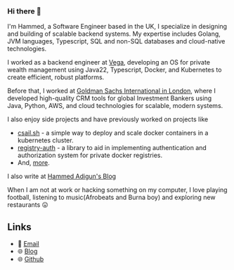 ### Hi there 👋

I'm Hammed, a Software Engineer based in the UK, I specialize in designing and building of scalable backend systems. My expertise includes Golang, JVM languages, Typescript, SQL and non-SQL databases and cloud-native technologies.

I worked as a backend engineer at [Vega](https://vega.investments), developing an OS for private wealth management using Java22, Typescript, Docker, and Kubernetes to create efficient, robust platforms.

Before that, I worked at [Goldman Sachs International in London](https://www.goldmansachs.com/), where I developed high-quality CRM tools for global Investment Bankers using Java, Python, AWS, and cloud technologies for scalable, modern systems.

I also enjoy side projects and have previously worked on projects like

- [csail.sh](https://www.github.com/adigunhammedolalekan/csail.sh) - a simple way to deploy and scale docker containers in a kubernetes cluster.
- [registry-auth](https://github.com/adigunhammedolalekan/registry-auth) - a library to aid in implementing authentication and authorization system for private docker registries.
- And, [more](https://github.com/adigunhammedolalekan?tab=repositories).

I also write at [Hammed Adigun's Blog](https://lekan.wtf/)

When I am not at work or hacking something on my computer, I love playing football, listening to music(Afrobeats and Burna boy) and exploring new restaurants :stuck_out_tongue:

## Links

- :email: [Email](https://www.notion.so/adigunhammed.lekan@gmail.com)
- :globe_with_meridians: [Blog](https://lekan.wtf/)
- :globe_with_meridians: [Github](https://github.com/adigunhammedolalekan)

<!--
**adigunhammedolalekan/adigunhammedolalekan** is a ✨ _special_ ✨ repository because its `README.md` (this file) appears on your GitHub profile.

Here are some ideas to get you started:

- 🔭 I’m currently working on ...
- 🌱 I’m currently learning ...
- 👯 I’m looking to collaborate on ...
- 🤔 I’m looking for help with ...
- 💬 Ask me about ...
- 📫 How to reach me: ...
- 😄 Pronouns: ...
- ⚡ Fun fact: ...
-->
